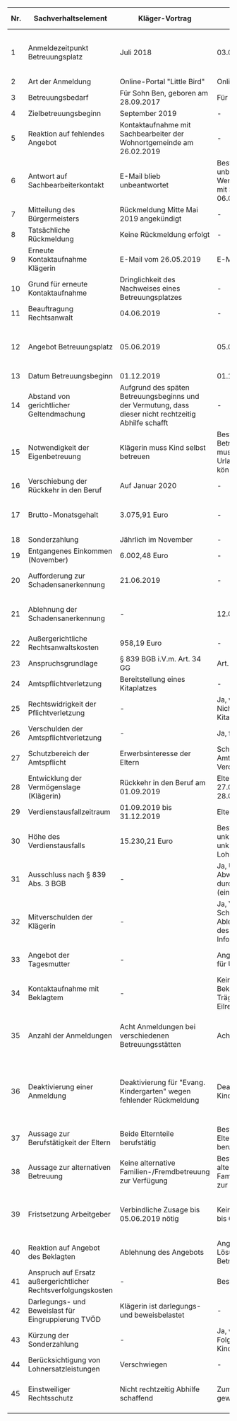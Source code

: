 | Nr. | Sachverhaltselement | Kläger-Vortrag | Beklagten-Vortrag | Beweismittel-Kläger | Beweismittel-Beklagter |
|---|---|---|---|---|---|
| 1 | Anmeldezeitpunkt Betreuungsplatz | Juli 2018 | 03.07.2018 | - | Übersicht der Vormerkungen Stand: 24.06.2019 (Anlage B 2) |
| 2 | Art der Anmeldung | Online-Portal "Little Bird" | Onlineplattform "Little Bird" | - | - |
| 3 | Betreuungsbedarf | Für Sohn Ben, geboren am 28.09.2017 | Für Sohn Ben | - | - |
| 4 | Zielbetreuungsbeginn | September 2019 | - | - | - |
| 5 | Reaktion auf fehlendes Angebot | Kontaktaufnahme mit Sachbearbeiter der Wohnortgemeinde am 26.02.2019 | - | E-Mail vom 26.02.2019 (Anlage B 4) | E-Mail der Klägerin vom 26.02.2019 (Anlage B 4) |
| 6 | Antwort auf Sachbearbeiterkontakt | E-Mail blieb unbeantwortet | Bestritten, dass E-Mail unbeantwortet blieb; Markt Wendelstein befasste sich mit Schreiben vom 06.03.2019 | E-Mail vom 26.02.2019 (Anlage B 4) | Schreiben vom 06.03.2019 (Anlage K1) |
| 7 | Mitteilung des Bürgermeisters | Rückmeldung Mitte Mai 2019 angekündigt | - | - | - |
| 8 | Tatsächliche Rückmeldung | Keine Rückmeldung erfolgt | - | - | - |
| 9 | Erneute Kontaktaufnahme Klägerin | E-Mail vom 26.05.2019 | E-Mail vom 26.05.2019 | E-Mail vom 26.05.2019 (Anlage B 5) | E-Mail vom 26.05.2019 (Anlage B 5) |
| 10 | Grund für erneute Kontaktaufnahme | Dringlichkeit des Nachweises eines Betreuungsplatzes | - | - | - |
| 11 | Beauftragung Rechtsanwalt | 04.06.2019 | - | - | - |
| 12 | Angebot Betreuungsplatz | 05.06.2019 | 05.06.2019 | - | Schreiben des Arbeitgebers vom 27.05.2019 (Anlage B 6) |
| 13 | Datum Betreuungsbeginn | 01.12.2019 | 01.12.2019 | - | - |
| 14 | Abstand von gerichtlicher Geltendmachung | Aufgrund des späten Betreuungsbeginns und der Vermutung, dass dieser nicht rechtzeitig Abhilfe schafft | - | - | - |
| 15 | Notwendigkeit der Eigenbetreuung | Klägerin muss Kind selbst betreuen | Bestritten, dass nur Klägerin Betreuung übernehmen muss; Vater hätte Urlaub/Elternzeit nehmen können | - | Schreiben vom 08.07.2019 (Anlage B 14) |
| 16 | Verschiebung der Rückkehr in den Beruf | Auf Januar 2020 | - | - | - |
| 17 | Brutto-Monatsgehalt | 3.075,91 Euro | - | Verdienstbescheinigungen von Juni 2017, Juli 2017 und November 2016 (Anlage K2) | - |
| 18 | Sonderzahlung | Jährlich im November | - | - | - |
| 19 | Entgangenes Einkommen (November) | 6.002,48 Euro | - | - | - |
| 20 | Aufforderung zur Schadensanerkennung | 21.06.2019 | - | Schreiben des Unterzeichners vom 21.06.2019 (Anlage K3) | - |
| 21 | Ablehnung der Schadensanerkennung | - | 12.07.2019 | - | Schreiben des Beklagten vom 12.07.2019 (Anlage K4) |
| 22 | Außergerichtliche Rechtsanwaltskosten | 958,19 Euro | - | Vorschussrechnung vom 29.08.2019 (Anlage K5) | - |
| 23 | Anspruchsgrundlage | § 839 BGB i.V.m. Art. 34 GG | Art. 34 GG i.V.m. § 839 BGB | - | - |
| 24 | Amtspflichtverletzung | Bereitstellung eines Kitaplatzes | - | - | - |
| 25 | Rechtswidrigkeit der Pflichtverletzung | - | Ja, wegen Nichtbereitstellung des Kitaplatzes | - | - |
| 26 | Verschulden der Amtspflichtverletzung | - | Ja, fahrlässig | - | - |
| 27 | Schutzbereich der Amtspflicht | Erwerbsinteresse der Eltern | Schutzbereich der Amtspflicht umfasst Verdienstausfallschaden | - | - |
| 28 | Entwicklung der Vermögenslage (Klägerin) | Rückkehr in den Beruf am 01.09.2019 | Elternzeit endet 27.09.2019, Rückkehr am 28.09.2019 | - | - |
| 29 | Verdienstausfallzeitraum | 01.09.2019 bis 31.12.2019 | Elternzeit endet 27.12.2019 | - | - |
| 30 | Höhe des Verdienstausfalls | 15.230,21 Euro | Bestritten; Berechnung unklar; Sonderzahlung unklar; Lohnersatzleistungen unklar | - | - |
| 31 | Ausschluss nach § 839 Abs. 3 BGB | - | Ja, Unterlassung der Abwendung des Schadens durch Rechtsmittel (einstweiliger Rechtsschutz) | - | - |
| 32 | Mitverschulden der Klägerin | - | Ja, Verletzung der Schadensminderungspflicht; Ablehnung von Angeboten des Beklagten; keine Information an Arbeitgeber | - | Schreiben des Arbeitgebers vom 27.05.2019 (Anlage B 6) |
| 33 | Angebot der Tagesmutter | - | Angebot der Tagesmutter für Übergangszeit abgelehnt | - | Schreiben vom 17.07.2019 (Anlage B 17) |
| 34 | Kontaktaufnahme mit Beklagtem | - | Keine Kontaktaufnahme mit Beklagten als zuständigem Träger; kein gerichtlicher Eilrechtsschutz beantragt | - | - |
| 35 | Anzahl der Anmeldungen | Acht Anmeldungen bei verschiedenen Betreuungsstätten | Acht Anmeldungen | Übersicht der Vormerkungen Stand: 24.06.2019 (Anlage B 2) | Übersicht der Vormerkungen Stand: 24.06.2019 (Anlage B 2) |
| 36 | Deaktivierung einer Anmeldung | Deaktivierung für "Evang. Kindergarten" wegen fehlender Rückmeldung | Deaktivierung für "Evang. Kindergarten" | Übersicht der Vormerkungen Stand: 24.06.2019 (Anlage B 2), Verlaufshistorie (Anlage B 3) | Übersicht der Vormerkungen Stand: 24.06.2019 (Anlage B 2), Verlaufshistorie (Anlage B 3) |
| 37 | Aussage zur Berufstätigkeit der Eltern | Beide Elternteile berufstätig | Bestritten, dass beide Elternteile Vollzeit berufstätig sind | E-Mail vom 26.05.2019 (Anlage B 5) | - |
| 38 | Aussage zur alternativen Betreuung | Keine alternative Familien-/Fremdbetreuung zur Verfügung | Bestritten, dass keine alternative Familien-/Fremdbetreuung zur Verfügung stand | E-Mail vom 26.05.2019 (Anlage B 5) | - |
| 39 | Fristsetzung Arbeitgeber | Verbindliche Zusage bis 05.06.2019 nötig | Keine verbindliche Zusage bis 05.06.2019 gefordert | E-Mail vom 26.05.2019 (Anlage B 5) | Schreiben des Arbeitgebers vom 27.05.2019 (Anlage B 6) |
| 40 | Reaktion auf Angebot des Beklagten | Ablehnung des Angebots | Angebot zur Lösungsfindung und Betreuungsalternativen | E-Mail vom 04.08.2019 (Anlage B 18) | Schreiben vom 17.07.2019 (Anlage B 17) |
| 41 | Anspruch auf Ersatz außergerichtlicher Rechtsverfolgungskosten | - | Bestritten | - | - |
| 42 | Darlegungs- und Beweislast für Eingruppierung TVÖD | Klägerin ist darlegungs- und beweisbelastet | - | - | - |
| 43 | Kürzung der Sonderzahlung | - | Ja, wegen Elternzeit im Folgejahr auf die Geburt des Kindes | - | - |
| 44 | Berücksichtigung von Lohnersatzleistungen | Verschwiegen | - | - | - |
| 45 | Einstweiliger Rechtsschutz | Nicht rechtzeitig Abhilfe schaffend | Zumutbar und möglich gewesen | - | Herr Marco Ha als Zeuge, zu laden über den Beklagten |